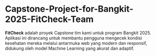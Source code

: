 # Capstone-Project-for-Bangkit-2025-FitCheck-Team
**FitCheck** adalah proyek Capstone tim kami untuk program Bangkit 2025. Aplikasi ini dirancang untuk membantu pengguna mengecek kondisi kesehatan mereka melalui antarmuka web yang modern dan responsif, didukung oleh model Machine Learning yang akurat dan adaptif.
